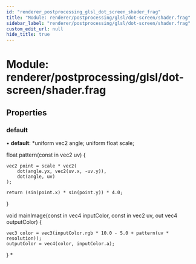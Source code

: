 ```yaml
---
id: "renderer_postprocessing_glsl_dot_screen_shader_frag"
title: "Module: renderer/postprocessing/glsl/dot-screen/shader.frag"
sidebar_label: "renderer/postprocessing/glsl/dot-screen/shader.frag"
custom_edit_url: null
hide_title: true
---
```


# Module: renderer/postprocessing/glsl/dot-screen/shader.frag

## Properties

### default

• **default**: *uniform vec2 angle;
uniform float scale;

float pattern(const in vec2 uv) {

	vec2 point = scale * vec2(
		dot(angle.yx, vec2(uv.x, -uv.y)),
		dot(angle, uv)
	);

	return (sin(point.x) * sin(point.y)) * 4.0;

}

void mainImage(const in vec4 inputColor, const in vec2 uv, out vec4 outputColor) {

	vec3 color = vec3(inputColor.rgb * 10.0 - 5.0 + pattern(uv * resolution));
	outputColor = vec4(color, inputColor.a);

}
*
